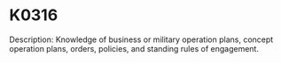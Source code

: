 # K0316
Description: Knowledge of business or military operation plans, concept operation plans, orders, policies, and standing rules of engagement.
